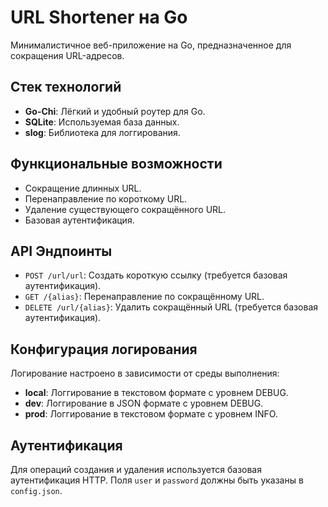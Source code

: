 # URL Shortener на Go

Минималистичное веб-приложение на Go, предназначенное для сокращения URL-адресов.

## Стек технологий

- **Go-Chi**: Лёгкий и удобный роутер для Go.
- **SQLite**: Используемая база данных.
- **slog**: Библиотека для логгирования.

## Функциональные возможности

- Сокращение длинных URL.
- Перенаправление по короткому URL.
- Удаление существующего сокращённого URL.
- Базовая аутентификация.

## API Эндпоинты

- `POST /url/url`: Создать короткую ссылку (требуется базовая аутентификация).
- `GET /{alias}`: Перенаправление по сокращённому URL.
- `DELETE /url/{alias}`: Удалить сокращённый URL (требуется базовая аутентификация).

## Конфигурация логирования

Логирование настроено в зависимости от среды выполнения:

- **local**: Логгирование в текстовом формате с уровнем DEBUG.
- **dev**: Логгирование в JSON формате с уровнем DEBUG.
- **prod**: Логгирование в текстовом формате с уровнем INFO.

## Аутентификация

Для операций создания и удаления используется базовая аутентификация HTTP. Поля `user` и `password` должны быть указаны в `config.json`.



